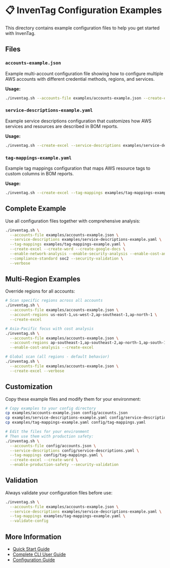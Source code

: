 # 📋 InvenTag Configuration Examples

This directory contains example configuration files to help you get started with InvenTag.

## Files

### `accounts-example.json`
Example multi-account configuration file showing how to configure multiple AWS accounts with different credential methods, regions, and services.

**Usage:**
```bash
./inventag.sh --accounts-file examples/accounts-example.json --create-excel
```

### `service-descriptions-example.yaml`
Example service descriptions configuration that customizes how AWS services and resources are described in BOM reports.

**Usage:**
```bash
./inventag.sh --create-excel --service-descriptions examples/service-descriptions-example.yaml
```

### `tag-mappings-example.yaml`
Example tag mappings configuration that maps AWS resource tags to custom columns in BOM reports.

**Usage:**
```bash
./inventag.sh --create-excel --tag-mappings examples/tag-mappings-example.yaml
```

## Complete Example

Use all configuration files together with comprehensive analysis:

```bash
./inventag.sh \
  --accounts-file examples/accounts-example.json \
  --service-descriptions examples/service-descriptions-example.yaml \
  --tag-mappings examples/tag-mappings-example.yaml \
  --create-excel --create-word --create-google-docs \
  --enable-network-analysis --enable-security-analysis --enable-cost-analysis \
  --compliance-standard soc2 --security-validation \
  --verbose
```

## Multi-Region Examples

Override regions for all accounts:

```bash
# Scan specific regions across all accounts
./inventag.sh \
  --accounts-file examples/accounts-example.json \
  --account-regions us-east-1,us-west-2,ap-southeast-1,ap-north-1 \
  --create-excel

# Asia-Pacific focus with cost analysis
./inventag.sh \
  --accounts-file examples/accounts-example.json \
  --account-regions ap-southeast-1,ap-southeast-2,ap-north-1,ap-south-1 \
  --enable-cost-analysis --create-excel

# Global scan (all regions - default behavior)
./inventag.sh \
  --accounts-file examples/accounts-example.json \
  --create-excel --verbose
```

## Customization

Copy these example files and modify them for your environment:

```bash
# Copy examples to your config directory
cp examples/accounts-example.json config/accounts.json
cp examples/service-descriptions-example.yaml config/service-descriptions.yaml
cp examples/tag-mappings-example.yaml config/tag-mappings.yaml

# Edit the files for your environment
# Then use them with production safety:
./inventag.sh \
  --accounts-file config/accounts.json \
  --service-descriptions config/service-descriptions.yaml \
  --tag-mappings config/tag-mappings.yaml \
  --create-excel --create-word \
  --enable-production-safety --security-validation
```

## Validation

Always validate your configuration files before use:

```bash
./inventag.sh \
  --accounts-file examples/accounts-example.json \
  --service-descriptions examples/service-descriptions-example.yaml \
  --tag-mappings examples/tag-mappings-example.yaml \
  --validate-config
```

## More Information

- [Quick Start Guide](../QUICKSTART.md)
- [Complete CLI User Guide](../docs/user-guides/CLI_USER_GUIDE.md)
- [Configuration Guide](../docs/user-guides/CONFIGURATION_EXAMPLES.md)